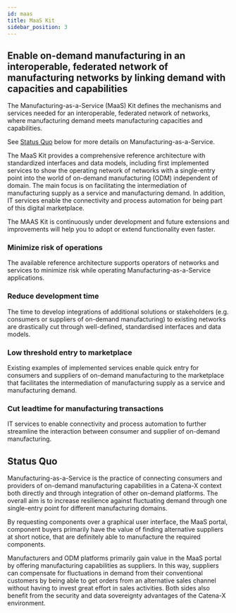 ```yaml
---
id: maas
title: MaaS Kit
sidebar_position: 3
---
```


<!--VISION of the Kit-->
## Enable on-demand manufacturing in an interoperable, federated network of manufacturing networks by linking demand with capacities and capabilities

<!--MISSION of the Kit-->
The Manufacturing-as-a-Service (MaaS) Kit defines the mechanisms and services needed for an interoperable, federated network of networks, where manufacturing demand meets manufacturing capacities and capabilities.

See [Status Quo](#status-quo) below for more details on Manufacturing-as-a-Service.

The MaaS Kit provides a comprehensive reference architecture with standardized interfaces and data models, including first implemented services to show the operating network of networks with a single-entry point into the world of on-demand manufacturing (ODM) independent of domain. The main focus is on facilitating the intermediation of manufacturing supply as a service and manufacturing demand. In addition, IT services enable the connectivity and process automation for being part of this digital marketplace.

The MAAS Kit is continuously under development and future extensions and improvements will help you to adopt or extend functionality even faster.

<!--BUSINESS VALUE of the Kit-->
### Minimize risk of operations

The available reference architecture supports operators of networks and services to minimize risk while operating Manufacturing-as-a-Service applications.

### Reduce development time

The time to develop integrations of additional solutions or stakeholders (e.g. consumers or suppliers of on-demand manufacturing) to existing networks are drastically cut through well-defined, standardised interfaces and data models.

### Low threshold entry to marketplace

Existing examples of implemented services enable quick entry for consumers and suppliers of on-demand manufacturing to the marketplace that facilitates the intermediation of manufacturing supply as a service and manufacturing demand.

### Cut leadtime for manufacturing transactions

IT services to enable connectivity and process automation to further streamline the interaction between consumer and supplier of on-demand manufacturing.

<!--Description of the domain for which the Kit provide the developer support-->
## Status Quo

Manufacturing-as-a-Service is the practice of connecting consumers and providers of on-demand manufacturing capabilities in a Catena-X context both directly and through integration of other on-demand platforms. The overall aim is to increase resilience against fluctuating demand through one single-entry point for different manufacturing domains.

By requesting components over a graphical user interface, the MaaS portal, component buyers primarily have the value of finding alternative suppliers at short notice, that are definitely able to manufacture the required components.

Manufacturers and ODM platforms primarily gain value in the MaaS portal by offering manufacturing capabilities as suppliers. In this way, suppliers can compensate for fluctuations in demand from their conventional customers by being able to get orders from an alternative sales channel without having to invest great effort in sales activities.
Both sides also benefit from the security and data sovereignty advantages of the Catena-X environment.
